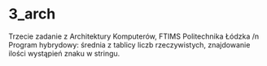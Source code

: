 # 3_arch
Trzecie zadanie z Architektury Komputerów, FTIMS Politechnika Łódzka /n
Program hybrydowy: średnia z tablicy liczb rzeczywistych, znajdowanie ilości wystąpień znaku w stringu.
